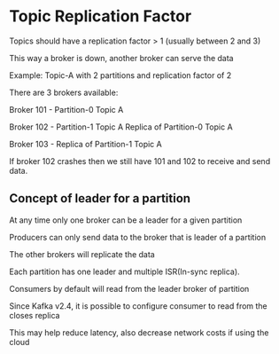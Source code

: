 # Topic Replication Factor

Topics should have a replication factor > 1 (usually between 2 and 3)

This way a broker is down, another broker can serve the data

Example: Topic-A with 2 partitions and replication factor of 2

There are 3 brokers available:

Broker 101 - Partition-0 Topic A

Broker 102 - Partition-1 Topic A 
             Replica of Partition-0 Topic A

Broker 103 - Replica of Partition-1 Topic A


If broker 102 crashes then we still have 101 and 102 to receive and send data.


## Concept of leader for a partition

At any time only one broker can be a leader for a given partition

Producers can only send data to the broker that is leader of a partition

The other brokers will replicate the data

Each partition has one leader and multiple ISR(In-sync replica).

Consumers by default will read from the leader broker of partition


Since Kafka v2.4, it is possible to configure consumer to read from the closes replica

This may help reduce latency, also decrease network costs if using the cloud